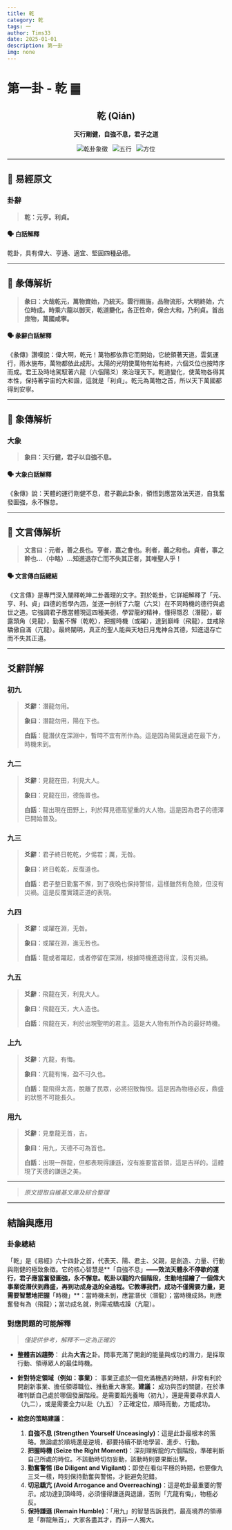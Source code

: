 ```yaml
---
title: 乾
category: 乾
tags: 一
author: Tims33
date: 2025-01-01
description: 第一卦
img: none
---
```


# 第一卦 - 乾 ䷀

<div align="center">

## 乾 (Qián)
**天行剛健，自強不息，君子之道**

</div>

<div align="center">

![乾卦象徵](https://img.shields.io/badge/卦象-乾-blue?style=for-the-badge)&ensp;
![五行](https://img.shields.io/badge/五行-上金下金-lightgrey?style=for-the-badge)&ensp;
![方位](https://img.shields.io/badge/方位-西北｜西北-lightblue?style=for-the-badge)

</div>

---

## 📜 易經原文

### 卦辭

> **乾：元亨。利貞。**

#### 🗣️ 白話解釋
乾卦，具有偉大、亨通、適宜、堅固四種品德。

---

## 📖 彖傳解析

> **彖曰：大哉乾元，萬物資始，乃統天。雲行雨施，品物流形，大明終始，六位時成。時乘六龍以御天，乾道變化，各正性命，保合大和，乃利貞。首出庶物，萬國咸寧。**

#### 🗣️ 彖辭白話解釋
《彖傳》讚嘆說：偉大啊，乾元！萬物都依靠它而開始，它統領著天道。雲氣運行，雨水施布，萬物都依此成形。太陽的光明使萬物有始有終，六個爻位也按時序而成。君王及時地駕馭著六龍（六個陽爻）來治理天下。乾道變化，使萬物各得其本性，保持著宇宙的大和諧，這就是「利貞」。乾元為萬物之首，所以天下萬國都得到安寧。

---

## 🎯 象傳解析

### 大象

> **象曰：天行健，君子以自強不息。**

#### 🗣️ 大象白話解釋
《象傳》說：天體的運行剛健不息，君子觀此卦象，領悟到應當效法天道，自我奮發圖強，永不懈怠。

---

## 💬 文言傳解析

> **文言曰：元者，善之長也。亨者，嘉之會也。利者，義之和也。貞者，事之幹也…（中略）…知進退存亡而不失其正者，其唯聖人乎！**

#### 🗣️ 文言傳白話總結
《文言傳》是專門深入闡釋乾坤二卦義理的文字。對於乾卦，它詳細解釋了「元、亨、利、貞」四德的哲學內涵，並逐一剖析了六龍（六爻）在不同時機的德行與處世之道。它強調君子應當體現這四種美德，學習龍的精神，懂得隱忍（潛龍），嶄露頭角（見龍），勤奮不懈（乾乾），把握時機（或躍），達到巔峰（飛龍），並戒除驕傲自滿（亢龍）。最終闡明，真正的聖人能與天地日月鬼神合其德，知進退存亡而不失其正道。

---

## 爻辭詳解

### 初九

> **爻辭**：潛龍勿用。
>
> **象曰**：潛龍勿用，陽在下也。
>
> **白話**：龍潛伏在深淵中，暫時不宜有所作為。這是因為陽氣還處在最下方，時機未到。

### 九二

> **爻辭**：見龍在田，利見大人。
>
> **象曰**：見龍在田，德施普也。
>
> **白話**：龍出現在田野上，利於拜見德高望重的大人物。這是因為君子的德澤已開始普及。

### 九三

> **爻辭**：君子終日乾乾，夕惕若；厲，无咎。
>
> **象曰**：終日乾乾，反復道也。
>
> **白話**：君子整日勤奮不懈，到了夜晚也保持警惕，這樣雖然有危險，但沒有災禍。這是反覆實踐正道的表現。

### 九四

> **爻辭**：或躍在淵，无咎。
>
> **象曰**：或躍在淵，進无咎也。
>
> **白話**：龍或者躍起，或者停留在深淵，根據時機進退得宜，沒有災禍。

### 九五

> **爻辭**：飛龍在天，利見大人。
>
> **象曰**：飛龍在天，大人造也。
>
> **白話**：飛龍在天，利於出現聖明的君主。這是大人物有所作為的最好時機。

### 上九

> **爻辭**：亢龍，有悔。
>
> **象曰**：亢龍有悔，盈不可久也。
>
> **白話**：龍飛得太高，脫離了民眾，必將招致悔恨。這是因為物極必反，鼎盛的狀態不可能長久。

### 用九

> **爻辭**：見羣龍无首，吉。
>
> **象曰**：用九，天德不可為首也。
>
> **白話**：出現一群龍，但都表現得謙遜，沒有誰要當首領，這是吉祥的。這體現了天德的謙遜之美。

---
> *原文提取自維基文庫及綜合整理*
---

## 結論與應用

### 卦象總結
「乾」是《易經》六十四卦之首，代表天、陽、君主、父親，是創造、力量、行動與剛健的極致象徵。它的核心智慧是**「自強不息」**——效法天體永不停歇的運行，君子應當奮發圖強，永不懈怠。乾卦以龍的六個階段，生動地描繪了一個偉大事業從潛伏到鼎盛，再到功成身退的全過程。它教導我們，成功不僅需要力量，更需要智慧地把握**「時機」**：當時機未到，應當潛伏（潛龍）；當時機成熟，則應奮發有為（飛龍）；當功成名就，則需戒驕戒躁（亢龍）。

### 對應問題的可能解釋
> *僅提供參考，解釋不一定為正確的*

* **整體吉凶趨勢**：
    此為**大吉**之卦。問事充滿了開創的能量與成功的潛力，是採取行動、領導眾人的最佳時機。

* **針對特定領域（例如：事業）**：
    事業正處於一個充滿機遇的時期，非常有利於開創新事業、擔任領導職位、推動重大專案。**建議：** 成功與否的關鍵，在於準確判斷自己處於哪個發展階段。是需要韜光養晦（初九），還是需要尋求貴人（九二），或是需要全力以赴（九五）？正確定位，順時而動，方能成功。

* **給您的策略建議**：
    1.  **自強不息 (Strengthen Yourself Unceasingly)**：這是此卦最根本的策略。無論處於順境還是逆境，都要持續不斷地學習、進步、行動。
    2.  **把握時機 (Seize the Right Moment)**：深刻理解龍的六個階段，準確判斷自己所處的時位。不該動時切勿妄動，該動時則要果斷出擊。
    3.  **勤奮警惕 (Be Diligent and Vigilant)**：即使在看似平穩的時期，也要像九三爻一樣，時刻保持勤奮與警惕，才能避免犯錯。
    4.  **切忌驕亢 (Avoid Arrogance and Overreaching)**：這是乾卦最重要的警示。成功達到頂峰時，必須懂得謙遜與退讓，否則「亢龍有悔」，物極必反。
    5.  **保持謙遜 (Remain Humble)**：「用九」的智慧告訴我們，最高境界的領導是「群龍無首」，大家各盡其才，而非一人獨大。